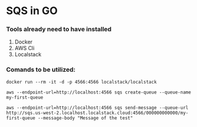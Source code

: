 # SQS in GO

### Tools already need to have installed

1. Docker
2. AWS Cli
3. Localstack

### Comands to be utilized:

```docker run --rm -it -d -p 4566:4566 localstack/localstack```

```aws --endpoint-url=http://localhost:4566 sqs create-queue --queue-name my-first-queue```

```aws --endpoint-url=http://localhost:4566 sqs send-message --queue-url http://sqs.us-west-2.localhost.localstack.cloud:4566/000000000000/my-first-queue --message-body "Message of the test"```